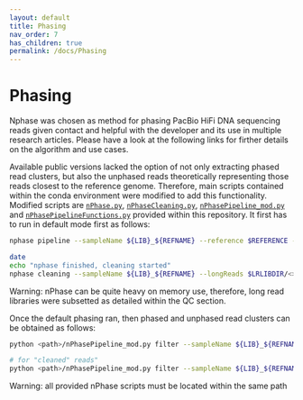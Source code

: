 ```yaml
---
layout: default
title: Phasing
nav_order: 7
has_children: true
permalink: /docs/Phasing
---
```


# Phasing

Nphase was chosen as method for phasing PacBio HiFi DNA sequencing reads given contact and helpful with the developer and its use in multiple research articles. Please have a look at the following links for firther details on the algorithm and use cases.

Available public versions lacked the option of not only extracting phased read clusters, but also the unphased reads theoretically representing those reads closest to the reference genome. Therefore, main scripts contained within the conda environment were modified to add this functionality. Modified scripts are [`nPhase.py`](https://github.com/rortizmerino/haplotyping/blob/main/scripts/nPhase.py), [`nPhaseCleaning.py`](https://github.com/rortizmerino/haplotyping/blob/main/scripts/nPhaseCleaning.py), [`nPhasePipeline_mod.py`](https://github.com/rortizmerino/haplotyping/blob/main/scripts/nPhasePipeline_mod.py) and [`nPhasePipelineFunctions.py`](https://github.com/rortizmerino/haplotyping/blob/main/scripts/nPhasePipelineFunctions.py) provided within this repository. It first has to run in default mode first as follows:

```bash
nphase pipeline --sampleName ${LIB}_${REFNAME} --reference $REFERENCE --output nPhaseOUT --longReads $LRLIBDIR/<>.fastq.gz --longReadPlatform pacbio --R1 $SRLIBDIR/<>_1.fastq.gz --R2 $SRLIBDIR/<>_2.fastq.gz --threads 8

date
echo "nphase finished, cleaning started"
nphase cleaning --sampleName ${LIB}_${REFNAME} --longReads $LRLIBDIR/<>.fastq.gz --resultFolder nPhaseOUT/${LIB}_${REFNAME}/
```

Warning: nPhase can be quite heavy on memory use, therefore, long read libraries were subsetted as detailed within the QC section.

Once the default phasing ran, then phased and unphased read clusters can be obtained as follows:

```bash
python <path>/nPhasePipeline_mod.py filter --sampleName ${LIB}_${REFNAME} --longReads $LRLIBDIR/<>.fastq.gz --clusteredTSV nPhaseOUT/${LIB}_${REFNAME}/Phased/*clusterReadNames.tsv --output nPhaseOUT/${LIB}_${REFNAME}/Phased/FastQ/

# for "cleaned" reads"
python <path>/nPhasePipeline_mod.py filter --sampleName ${LIB}_${REFNAME} --longReads $LRLIBDIR/<>.fastq.gz --clusteredTSV nPhaseOUT/${LIB}_${REFNAME}/Phased/Cleaned/${LIB}_${REFNAME}/${LIB}_${REFNAME}_cleaned.clusterReadNames.tsv --output nPhaseOUT/${LIB}_${REFNAME}/Phased/Cleaned/${LIB}_${REFNAME}/cleanFastQ/
```

Warning: all provided nPhase scripts must be located within the same path
